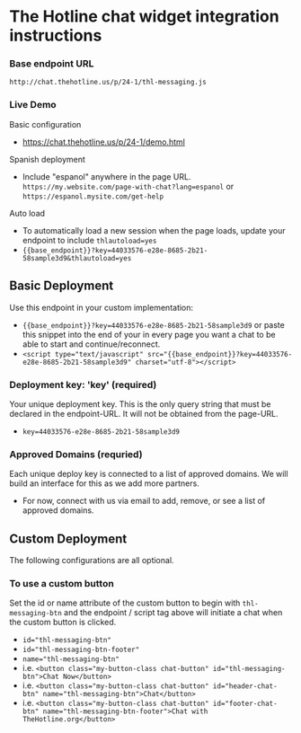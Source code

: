 # The Hotline chat widget integration instructions


### Base endpoint URL
`http://chat.thehotline.us/p/24-1/thl-messaging.js`

### Live Demo
Basic configuration
 * https://chat.thehotline.us/p/24-1/demo.html

Spanish deployment
 * Include "espanol" anywhere in the page URL. `https://my.website.com/page-with-chat?lang=espanol` or `https://espanol.mysite.com/get-help`

Auto load
 * To automatically load a new session when the page loads, update your endpoint to include `thlautoload=yes`
 * `{{base_endpoint}}?key=44033576-e28e-8685-2b21-58sample3d9&thlautoload=yes`

## Basic Deployment
Use this endpoint in your custom implementation:
 * `{{base_endpoint}}?key=44033576-e28e-8685-2b21-58sample3d9`
or paste this snippet into the end of your <body></body> in every page you want a chat to be able to start and continue/reconnect.
 * `<script type="text/javascript" src="{{base_endpoint}}?key=44033576-e28e-8685-2b21-58sample3d9" charset="utf-8"></script>`

### Deployment key: 'key' (required)
Your unique deployment key. This is the only query string that must be declared in the endpoint-URL. It will not be obtained from the page-URL.
 * `key=44033576-e28e-8685-2b21-58sample3d9`

### Approved Domains (requried)
Each unique deploy key is connected to a list of approved domains. We will build an interface for this as we add more partners.
 * For now, connect with us via email to add, remove, or see a list of approved domains.

## Custom Deployment
The following configurations are all optional.

### To use a custom button
Set the id or name attribute of the custom button to begin with `thl-messaging-btn` and the endpoint / script tag above will initiate a chat when the custom button is clicked.

 * `id="thl-messaging-btn"`
 * `id="thl-messaging-btn-footer"`
 * `name="thl-messaging-btn"`
 * i.e. `<button class="my-button-class chat-button" id="thl-messaging-btn">Chat Now</button>`
 * i.e. `<button class="my-button-class chat-button" id="header-chat-btn" name="thl-messaging-btn">Chat</button>`
 * i.e. `<button class="my-button-class chat-button" id="footer-chat-btn" name="thl-messaging-btn-footer">Chat with TheHotline.org</button>`
